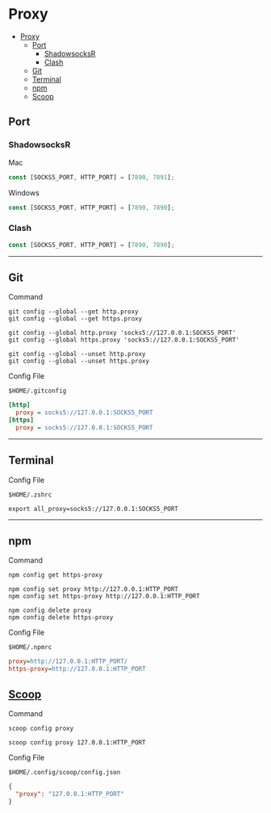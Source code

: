 # Proxy

- [Proxy](#proxy)
  - [Port](#port)
    - [ShadowsocksR](#shadowsocksr)
    - [Clash](#clash)
  - [Git](#git)
  - [Terminal](#terminal)
  - [npm](#npm)
  - [Scoop](#scoop)

## Port

### ShadowsocksR

Mac

```js
const [SOCKS5_PORT, HTTP_PORT] = [7890, 7891];
```

Windows

```js
const [SOCKS5_PORT, HTTP_PORT] = [7890, 7890];
```

### Clash

```js
const [SOCKS5_PORT, HTTP_PORT] = [7890, 7890];
```

---

## Git

Command

```shell
git config --global --get http.proxy
git config --global --get https.proxy
```

```shell
git config --global http.proxy 'socks5://127.0.0.1:SOCKS5_PORT'
git config --global https.proxy 'socks5://127.0.0.1:SOCKS5_PORT'
```

```shell
git config --global --unset http.proxy
git config --global --unset https.proxy
```

Config File

```shell
$HOME/.gitconfig
```

```ini
[http]
  proxy = socks5://127.0.0.1:SOCKS5_PORT
[https]
  proxy = socks5://127.0.0.1:SOCKS5_PORT
```

---

## Terminal

Config File

```shell
$HOME/.zshrc
```

```shell
export all_proxy=socks5://127.0.0.1:SOCKS5_PORT
```

---

## npm

Command

```shell
npm config get https-proxy
```

```shell
npm config set proxy http://127.0.0.1:HTTP_PORT
npm config set https-proxy http://127.0.0.1:HTTP_PORT
```

```shell
npm config delete proxy
npm config delete https-proxy
```

Config File

```shell
$HOME/.npmrc
```

```ini
proxy=http://127.0.0.1:HTTP_PORT/
https-proxy=http://127.0.0.1:HTTP_PORT
```

## [Scoop](https://github.com/lukesampson/scoop/wiki/Using-Scoop-behind-a-proxy)

Command

```shell
scoop config proxy
```

```shell
scoop config proxy 127.0.0.1:HTTP_PORT
```

Config File

```shell
$HOME/.config/scoop/config.json
```

```json
{
  "proxy": "127.0.0.1:HTTP_PORT"
}
```
